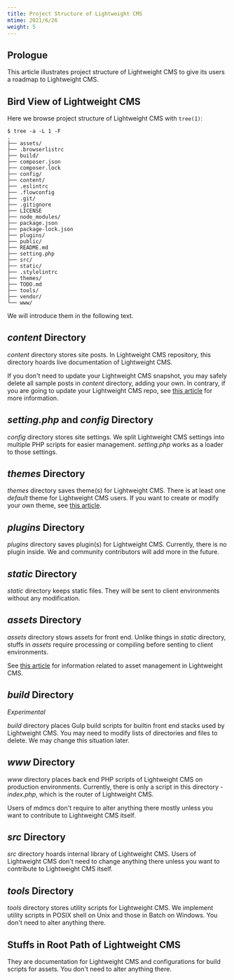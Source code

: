 ```yaml
---
title: Project Structure of Lightweight CMS
mtime: 2021/6/26
weight: 5
---
```


## Prologue

This article illustrates project structure of Lightweight CMS to give its users a roadmap to Lightweight CMS.

## Bird View of Lightweight CMS

Here we browse project structure of Lightweight CMS with `tree(1)`:

```shell
$ tree -a -L 1 -F
.
├── assets/
├── .browserlistrc
├── build/
├── composer.json
├── composer.lock
├── config/
├── content/
├── .eslintrc
├── .flowconfig
├── .git/
├── .gitignore
├── LICENSE
├── node_modules/
├── package.json
├── package-lock.json
├── plugins/
├── public/
├── README.md
├── setting.php
├── src/
├── static/
├── .stylelintrc
├── themes/
├── TODO.md
├── tools/
├── vendor/
└── www/
```

We will introduce them in the following text.

## *content* Directory

*content* directory stores site posts. In Lightweight CMS repository, this directory hoards live documentation of Lightweight CMS.

If you don't need to update your Lightweight CMS snapshot, you may safely delete all sample posts in *content* directory, adding your own. In contrary, if you are going to update your Lightweight CMS repo, see [this article](/howto/how-to-upgrade-mdcms/) for more information.

## *setting.php* and *config* Directory

*config* directory stores site settings. We split Lightweight CMS settings into multiple PHP scripts for easier management. *setting.php* works as a loader to those settings.

## *themes* Directory

*themes* directory saves theme(s) for Lightweight CMS. There is at least one *default* theme for Lightweight CMS users. If you want to create or modify your own theme, see [this article](/howto/how-to-create-mdcms-theme/).

## *plugins* Directory

*plugins* directory saves plugin(s) for Lightweight CMS. Currently, there is no plugin inside. We and community contributors will add more in the future.

## *static* Directory

*static* directory keeps static files. They will be sent to client environments without any modification.

## *assets* Directory

*assets* directory stows assets for front end. Unlike things in *static* directory, stuffs in *assets* require processing or compiling before senting to client environments.

See [this article](/howto/how-to-manage-assets/) for information related to asset management in Lightweight CMS.

## *build* Directory

*Experimental*

*build* directory places Gulp build scripts for builtin front end stacks used by Lightweight CMS. You may need to modify lists of directories and files to delete. We may change this situation later.

## *www* Directory

*www* directory places back end PHP scripts of Lightweight CMS on production environments. Currently, there is only a script in this directory - *index.php*, which is the router of Lightweight CMS.

Users of mdmcs don't require to alter anything there mostly unless you want to contribute to Lightweight CMS itself.

## *src* Directory

*src* directory hoards internal library of Lightweight CMS. Users of Lightweight CMS don't need to change anything there unless you want to contribute to Lightweight CMS itself.

## *tools* Directory

*tools* directory stores utility scripts for Lightweight CMS. We implement utility scripts in POSIX shell on Unix and those in Batch on Windows. You don't need to alter anything there.

## Stuffs in Root Path of Lightweight CMS

They are documentation for Lightweight CMS and configurations for build scripts for assets. You don't need to alter anything there.
